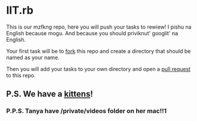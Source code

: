# IIT.rb

This is our mzfkng repo, here you will push your tasks to rewiew! I pishu na English because mogu. And because you should priviknut' googlit' na English.

Your first task will be to [fork](http://lmgtfy.com/?q=fork+github "Fork") this repo and create a directory that should be named as your name.

Then you will add your tasks to your own directory and open a [pull request](http://lmgtfy.com/?q=pull+request+github "Pull request") to this repo.

## P.S. We have a [kittens](https://github.com/ARtoriouSs/IIT.rb/tree/master/kittens "Kittens!!1")!

### P.P.S. Tanya have /private/videos folder on her mac!!1

